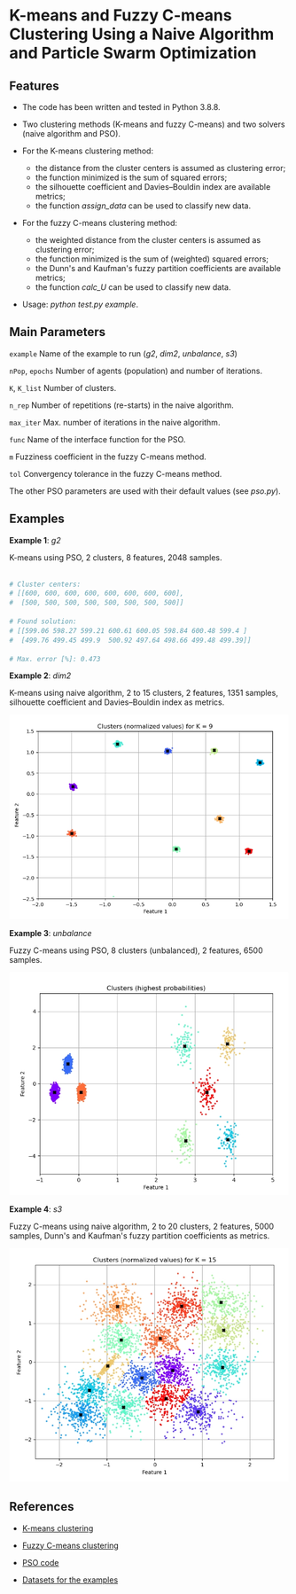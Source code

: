 # K-means and Fuzzy C-means Clustering Using a Naive Algorithm and Particle Swarm Optimization

## Features

- The code has been written and tested in Python 3.8.8.

- Two clustering methods (K-means and fuzzy C-means) and two solvers (naive algorithm and PSO).

- For the K-means clustering method:

  - the distance from the cluster centers is assumed as clustering error;
  - the function minimized is the sum of squared errors;
  - the silhouette coefficient and Davies–Bouldin index are available metrics;
  - the function *assign_data* can be used to classify new data.

- For the fuzzy C-means clustering method:

  - the weighted distance from the cluster centers is assumed as clustering error;
  - the function minimized is the sum of (weighted) squared errors;
  - the Dunn's and Kaufman's fuzzy partition coefficients are available metrics;
  - the function *calc_U* can be used to classify new data.

- Usage: *python test.py example*.

## Main Parameters

`example` Name of the example to run (*g2*, *dim2*, *unbalance*, *s3*)

`nPop`, `epochs` Number of agents (population) and number of iterations.

`K`, `K_list` Number of clusters.

`n_rep` Number of repetitions (re-starts) in the naive algorithm.

`max_iter` Max. number of iterations in the naive algorithm.

`func` Name of the interface function for the PSO.

`m` Fuzziness coefficient in the fuzzy C-means method.

`tol` Convergency tolerance in the fuzzy C-means method.

The other PSO parameters are used with their default values (see *pso.py*).

## Examples

**Example 1**: *g2*

K-means using PSO, 2 clusters, 8 features, 2048 samples.

```python

# Cluster centers:
# [[600, 600, 600, 600, 600, 600, 600, 600],
#  [500, 500, 500, 500, 500, 500, 500, 500]]

# Found solution:
# [[599.06 598.27 599.21 600.61 600.05 598.84 600.48 599.4 ]
#  [499.76 499.45 499.9  500.92 497.64 498.66 499.48 499.39]]

# Max. error [%]: 0.473
```

**Example 2**: *dim2*

K-means using naive algorithm, 2 to 15 clusters, 2 features, 1351 samples, silhouette coefficient and Davies–Bouldin index as metrics.

![example_2](Results_Example_2.jpg)

**Example 3**: *unbalance*

Fuzzy C-means using PSO, 8 clusters (unbalanced), 2 features, 6500 samples.

![example_3](Results_Example_3.jpg)

**Example 4**: *s3*

Fuzzy C-means using naive algorithm, 2 to 20 clusters, 2 features, 5000 samples, Dunn's and Kaufman's fuzzy partition coefficients as metrics.

![example_4](Results_Example_4.jpg)

## References

- [K-means clustering](https://en.wikipedia.org/wiki/K-means_clustering)

- [Fuzzy C-means clustering](https://en.wikipedia.org/wiki/Fuzzy_clustering)

- [PSO code](https://github.com/gabrielegilardi/PSO.git)

- [Datasets for the examples](http://cs.joensuu.fi/sipu/datasets/)

